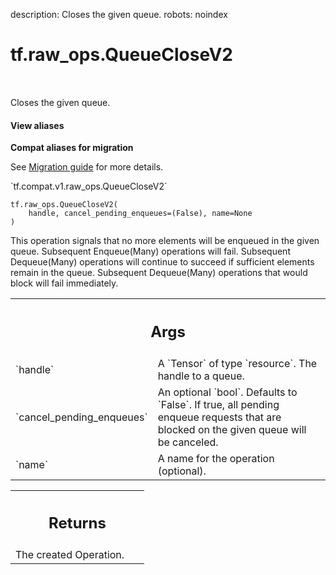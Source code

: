 description: Closes the given queue.
robots: noindex

# tf.raw_ops.QueueCloseV2

<!-- Insert buttons and diff -->

<table class="tfo-notebook-buttons tfo-api nocontent" align="left">

</table>



Closes the given queue.

<section class="expandable">
  <h4 class="showalways">View aliases</h4>
  <p>
<b>Compat aliases for migration</b>
<p>See
<a href="https://www.tensorflow.org/guide/migrate">Migration guide</a> for
more details.</p>
<p>`tf.compat.v1.raw_ops.QueueCloseV2`</p>
</p>
</section>

<pre class="devsite-click-to-copy prettyprint lang-py tfo-signature-link">
<code>tf.raw_ops.QueueCloseV2(
    handle, cancel_pending_enqueues=(False), name=None
)
</code></pre>



<!-- Placeholder for "Used in" -->

This operation signals that no more elements will be enqueued in the
given queue. Subsequent Enqueue(Many) operations will fail.
Subsequent Dequeue(Many) operations will continue to succeed if
sufficient elements remain in the queue. Subsequent Dequeue(Many)
operations that would block will fail immediately.

<!-- Tabular view -->
 <table class="responsive fixed orange">
<colgroup><col width="214px"><col></colgroup>
<tr><th colspan="2"><h2 class="add-link">Args</h2></th></tr>

<tr>
<td>
`handle`
</td>
<td>
A `Tensor` of type `resource`. The handle to a queue.
</td>
</tr><tr>
<td>
`cancel_pending_enqueues`
</td>
<td>
An optional `bool`. Defaults to `False`.
If true, all pending enqueue requests that are
blocked on the given queue will be canceled.
</td>
</tr><tr>
<td>
`name`
</td>
<td>
A name for the operation (optional).
</td>
</tr>
</table>



<!-- Tabular view -->
 <table class="responsive fixed orange">
<colgroup><col width="214px"><col></colgroup>
<tr><th colspan="2"><h2 class="add-link">Returns</h2></th></tr>
<tr class="alt">
<td colspan="2">
The created Operation.
</td>
</tr>

</table>

